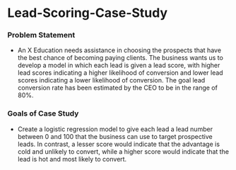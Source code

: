 # Lead-Scoring-Case-Study

### Problem Statement
* An X Education needs assistance in choosing the prospects that have the best chance of becoming paying clients. The business wants us to develop a model in which each lead is given a lead score, with higher lead scores indicating a higher likelihood of conversion and lower lead scores indicating a lower likelihood of conversion. The goal lead conversion rate has been estimated by the CEO to be in the range of 80%.

### Goals of Case Study
* Create a logistic regression model to give each lead a lead number between 0 and 100 that the business can use to target prospective leads. In contrast, a lesser score would indicate that the advantage is cold and unlikely to convert, while a higher score would indicate that the lead is hot and most likely to convert.
